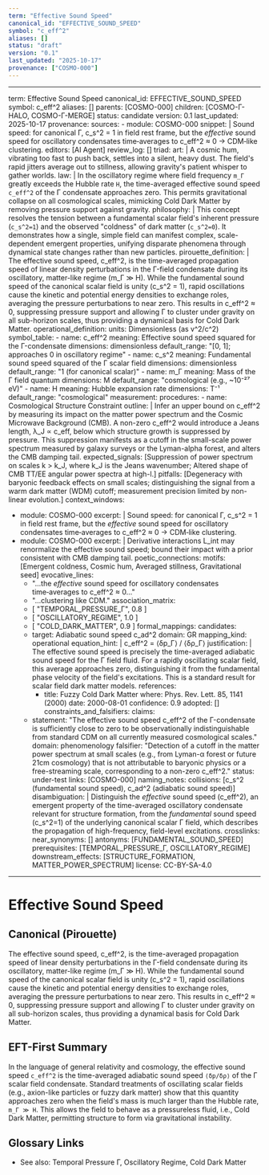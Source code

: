 ```yaml
---
term: "Effective Sound Speed"
canonical_id: "EFFECTIVE_SOUND_SPEED"
symbol: "c_eff^2"
aliases: []
status: "draft"
version: "0.1"
last_updated: "2025-10-17"
provenance: ["COSMO-000"]
---
```


---
term: Effective Sound Speed
canonical_id: EFFECTIVE_SOUND_SPEED
symbol: c_eff^2
aliases: []
parents: [COSMO-000]
children: [COSMO-Γ-HALO, COSMO-Γ-MERGE]
status: candidate
version: 0.1
last_updated: 2025-10-17
provenance:
  sources:
    - module: COSMO-000
      snippet: |
        Sound speed: for canonical Γ, c_s^2 = 1 in field rest frame, but the *effective* sound speed for oscillatory condensates time‑averages to c_eff^2 ≈ 0 → CDM‑like clustering.
  editors: [AI Agent]
  review_log: []
triad:
  art: |
    A cosmic hum, vibrating too fast to push back, settles into a silent, heavy dust. The field's rapid jitters average out to stillness, allowing gravity's patient whisper to gather worlds.
  law: |
    In the oscillatory regime where field frequency `m_Γ` greatly exceeds the Hubble rate `H`, the time-averaged effective sound speed `c_eff^2` of the Γ condensate approaches zero. This permits gravitational collapse on all cosmological scales, mimicking Cold Dark Matter by removing pressure support against gravity.
  philosophy: |
    This concept resolves the tension between a fundamental scalar field's inherent pressure (`c_s^2=1`) and the observed "coldness" of dark matter (`c_s^2=0`). It demonstrates how a single, simple field can manifest complex, scale-dependent emergent properties, unifying disparate phenomena through dynamical state changes rather than new particles.
pirouette_definition: |
  The effective sound speed, c_eff^2, is the time-averaged propagation speed of linear density perturbations in the Γ-field condensate during its oscillatory, matter-like regime (m_Γ ≫ H). While the fundamental sound speed of the canonical scalar field is unity (c_s^2 = 1), rapid oscillations cause the kinetic and potential energy densities to exchange roles, averaging the pressure perturbations to near zero. This results in c_eff^2 ≈ 0, suppressing pressure support and allowing Γ to cluster under gravity on all sub-horizon scales, thus providing a dynamical basis for Cold Dark Matter.
operational_definition:
  units: Dimensionless (as v^2/c^2)
  symbol_table:
    - name: c_eff^2
      meaning: Effective sound speed squared for the Γ-condensate
      dimensions: dimensionless
      default_range: "[0, 1]; approaches 0 in oscillatory regime"
    - name: c_s^2
      meaning: Fundamental sound speed squared of the Γ scalar field
      dimensions: dimensionless
      default_range: "1 (for canonical scalar)"
    - name: m_Γ
      meaning: Mass of the Γ field quantum
      dimensions: M
      default_range: "cosmological (e.g., ~10⁻²⁷ eV)"
    - name: H
      meaning: Hubble expansion rate
      dimensions: T⁻¹
      default_range: "cosmological"
  measurement:
    procedures:
      - name: Cosmological Structure Constraint
        outline: |
          Infer an upper bound on c_eff^2 by measuring its impact on the matter power spectrum and the Cosmic Microwave Background (CMB). A non-zero c_eff^2 would introduce a Jeans length, λ_J ∝ c_eff, below which structure growth is suppressed by pressure. This suppression manifests as a cutoff in the small-scale power spectrum measured by galaxy surveys or the Lyman-alpha forest, and alters the CMB damping tail.
        expected_signals: [Suppression of power spectrum on scales k > k_J, where k_J is the Jeans wavenumber; Altered shape of CMB TT/EE angular power spectra at high-l.]
        pitfalls: [Degeneracy with baryonic feedback effects on small scales; distinguishing the signal from a warm dark matter (WDM) cutoff; measurement precision limited by non-linear evolution.]
context_windows:
  - module: COSMO-000
    excerpt: |
      Sound speed: for canonical Γ, c_s^2 = 1 in field rest frame, but the *effective* sound speed for oscillatory condensates time‑averages to c_eff^2 ≈ 0 → CDM‑like clustering.
  - module: COSMO-000
    excerpt: |
      Derivative interactions L_int may renormalize the effective sound speed; bound their impact with a prior consistent with CMB damping tail.
poetic_connections:
  motifs: [Emergent coldness, Cosmic hum, Averaged stillness, Gravitational seed]
  evocative_lines:
    - "...the *effective* sound speed for oscillatory condensates time‑averages to c_eff^2 ≈ 0..."
    - "...clustering like CDM."
  association_matrix:
    - [ "TEMPORAL_PRESSURE_Γ", 0.8 ]
    - [ "OSCILLATORY_REGIME", 1.0 ]
    - [ "COLD_DARK_MATTER", 0.9 ]
formal_mappings:
  candidates:
    - target: Adiabatic sound speed c_ad^2
      domain: GR
      mapping_kind: operational
      equation_hint: |
        c_eff^2 = ⟨δp_Γ⟩ / ⟨δρ_Γ⟩
      justification: |
        The effective sound speed is precisely the time-averaged adiabatic sound speed for the Γ field fluid. For a rapidly oscillating scalar field, this average approaches zero, distinguishing it from the fundamental phase velocity of the field's excitations. This is a standard result for scalar field dark matter models.
      references:
        - title: Fuzzy Cold Dark Matter
          where: Phys. Rev. Lett. 85, 1141 (2000)
          date: 2000-08-01
      confidence: 0.9
  adopted: []
constraints_and_falsifiers:
  claims:
    - statement: "The effective sound speed c_eff^2 of the Γ-condensate is sufficiently close to zero to be observationally indistinguishable from standard CDM on all currently measured cosmological scales."
      domain: phenomenology
      falsifier: "Detection of a cutoff in the matter power spectrum at small scales (e.g., from Lyman-α forest or future 21cm cosmology) that is not attributable to baryonic physics or a free-streaming scale, corresponding to a non-zero c_eff^2."
      status: under-test
      links: [COSMO-000]
naming_notes:
  collisions: [c_s^2 (fundamental sound speed), c_ad^2 (adiabatic sound speed)]
  disambiguation: |
    Distinguish the *effective* sound speed (c_eff^2), an emergent property of the time-averaged oscillatory condensate relevant for structure formation, from the *fundamental* sound speed (c_s^2=1) of the underlying canonical scalar Γ field, which describes the propagation of high-frequency, field-level excitations.
crosslinks:
  near_synonyms: []
  antonyms: [FUNDAMENTAL_SOUND_SPEED]
  prerequisites: [TEMPORAL_PRESSURE_Γ, OSCILLATORY_REGIME]
  downstream_effects: [STRUCTURE_FORMATION, MATTER_POWER_SPECTRUM]
license: CC-BY-SA-4.0
---

# Effective Sound Speed

## Canonical (Pirouette)
The effective sound speed, c_eff^2, is the time-averaged propagation speed of linear density perturbations in the Γ-field condensate during its oscillatory, matter-like regime (m_Γ ≫ H). While the fundamental sound speed of the canonical scalar field is unity (c_s^2 = 1), rapid oscillations cause the kinetic and potential energy densities to exchange roles, averaging the pressure perturbations to near zero. This results in c_eff^2 ≈ 0, suppressing pressure support and allowing Γ to cluster under gravity on all sub-horizon scales, thus providing a dynamical basis for Cold Dark Matter.

## EFT-First Summary
In the language of general relativity and cosmology, the effective sound speed `c_eff^2` is the time-averaged adiabatic sound speed `⟨δp/δρ⟩` of the Γ scalar field condensate. Standard treatments of oscillating scalar fields (e.g., axion-like particles or fuzzy dark matter) show that this quantity approaches zero when the field's mass is much larger than the Hubble rate, `m_Γ ≫ H`. This allows the field to behave as a pressureless fluid, i.e., Cold Dark Matter, permitting structure to form via gravitational instability.

## Glossary Links
- See also: Temporal Pressure Γ, Oscillatory Regime, Cold Dark Matter